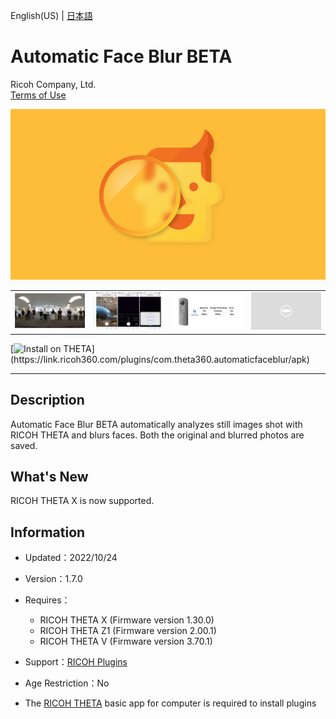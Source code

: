 English(US) | [日本語](README.ja.md)

# Automatic Face Blur BETA
Ricoh Company, Ltd.  
[Terms of Use](https://theta360.com/en/legal/terms_of_use_plugins/)

<div align="center">
 <img src="1.png">

 <table>
  <tr>
   <td><img src="2.png"></td>
   <td><img src="3.png"></td>
   <td><img src="4.png"></td>
   <td><img src="../../resources/common/img/noimg.png"></td>
  </tr>
 </table>
</div>

[![Install on THETA](https://assets.ricoh360.com/image/upload/v1/front/theta/install-button.svg?)](https://link.ricoh360.com/plugins/com.theta360.automaticfaceblur/apk)

***

## Description
Automatic Face Blur BETA automatically analyzes still images shot with RICOH THETA and blurs faces. Both the original and blurred photos are saved.

## What's New
RICOH THETA X is now supported.

## Information
  * Updated：2022/10/24
  * Version：1.7.0
  * Requires：
    * RICOH THETA X (Firmware version 1.30.0)
    * RICOH THETA Z1 (Firmware version 2.00.1)
    * RICOH THETA V (Firmware version 3.70.1)

  * Support：[RICOH Plugins](https://support.theta360.com/ja/)
  * Age Restriction：No

* The [RICOH THETA](https://theta360.com/ja/about/application/pc.html#app-detail-01) basic app for computer is required to install plugins
